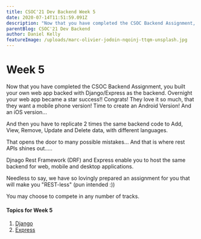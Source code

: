 ```yaml
---
title: CSOC'21 Dev Backend Week 5
date: 2020-07-14T11:51:59.091Z
description: "Now that you have completed the CSOC Backend Assignment, you built your own web app backed with Django/Express as the backend."
parentBlog: CSOC'21 Dev Backend
author: Daniel Kelly
featureImage: /uploads/marc-olivier-jodoin-nqoinj-ttqm-unsplash.jpg
---
```


# Week 5

Now that you have completed the CSOC Backend Assignment, you built your own web app backed with Django/Express as the backend. Overnight your web app became a star success!! Congrats! They love it so much, that they want a mobile phone version! Time to create an Android Version! And an iOS version...

And then you have to replicate 2 times the same backend code to Add, View, Remove, Update and Delete data, with different languages.

That opens the door to many possible mistakes… And that is where rest APIs shines out.....

Djnago Rest Framework (DRF) and Express enable you to host the same backend for web, mobile and desktop applications.

Needless to say, we have so lovingly prepared an assignment for you that will make you "REST-less" (pun intended :)) 

You may choose to compete in any number of tracks.

#### Topics for Week 5

1. [Django](csoc21-backend-week5-Django-REST-Framework)
2. [Express](csoc21-backend-week5-Express-REST-Framework)

